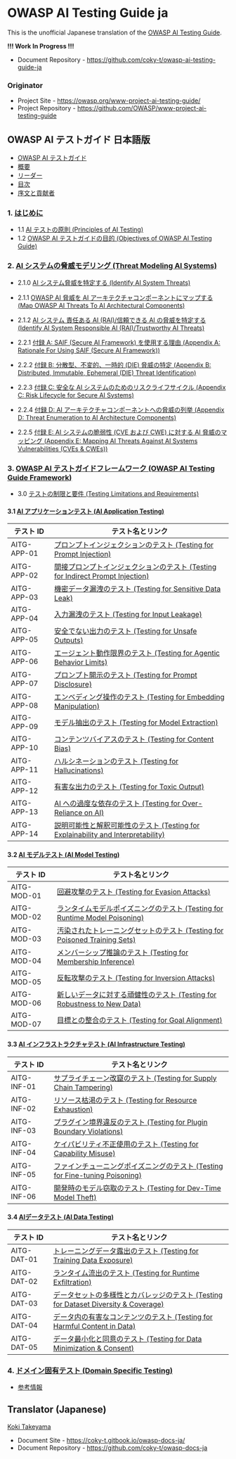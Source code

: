 # OWASP AI Testing Guide ja

This is the unofficial Japanese translation of the [OWASP AI Testing Guide](https://github.com/OWASP/www-project-ai-testing-guide).

**!!! Work In Progress !!!**

- Document Repository - <https://github.com/coky-t/owasp-ai-testing-guide-ja>

### Originator

- Project Site - <https://owasp.org/www-project-ai-testing-guide/>
- Project Repository - <https://github.com/OWASP/www-project-ai-testing-guide>

## OWASP AI テストガイド 日本語版

* [OWASP AI テストガイド](Document/README.md)
* [概要](Document/index.md)
* [リーダー](Document/leaders.md)
* [目次](Document/Document/README.md)
* [序文と貢献者](Document/Document/content/00_Preface%20and%20Contributors.md)

### 1. [はじめに](Document/Document/content/1.0_Introduction.md)

* 1.1 [AI テストの原則 (Principles of AI Testing)](Document/Document/content/1.1_Principles_of_AI_Testing.md)
* 1.2 [OWASP AI テストガイドの目的 (Objectives of OWASP AI Testing Guide)](Document/Document/content/1.2_Objectives_of_AI_Testing_Guide.md)

### 2. [AI システムの脅威モデリング (Threat Modeling AI Systems)](Document/Document/content/2.0_Threat_Modeling_for_AI_Systems.md)

* 2.1.0 [AI システム脅威を特定する (Identify AI System Threats)](Document/Document/content/2.1_Identify_AI_Threats.md)
* 2.1.1 [OWASP AI 脅威を AI アーキテクチャコンポーネントにマップする (Map OWASP AI Threats To AI Architectural Components)](Document/Document/content/2.1.1_Architectural_Mapping_of_OWASP_Threats.md)
* 2.1.2 [AI システム 責任ある AI (RAI)/信頼できる AI の脅威を特定する (Identify AI System Responsible AI (RAI)/Trustworthy AI Threats)](Document/Document/content/2.1.2_Identify_RAI_threats.md)

* 2.2.1 [付録 A: SAIF (Secure AI Framework) を使用する理由 (Appendix A: Rationale For Using SAIF (Secure AI Framework))](Document/Document/content/2.2_Appendix_A.md)
* 2.2.2 [付録 B: 分散型、不変的、一時的 (DIE) 脅威の特定 (Appendix B: Distributed, Immutable, Ephemeral (DIE) Threat Identification)](Document/Document/content/2.2_Appendix_B.md)
* 2.2.3 [付録 C: 安全な AI システムのためのリスクライフサイクル (Appendix C: Risk Lifecycle for Secure AI Systems)](Document/Document/content/2.2_Appendix_C.md)
* 2.2.4 [付録 D: AI アーキテクチャコンポーネントへの脅威の列挙 (Appendix D: Threat Enumeration to AI Architecture Components)](Document/Document/content/2.2_Appendix_D.md)
* 2.2.5 [付録 E: AI システムの脆弱性 (CVE および CWE) に対する AI 脅威のマッピング (Appendix E: Mapping AI Threats Against AI Systems Vulnerabilities (CVEs & CWEs))](Document/Document/content/2.2_Appendix_E.md)

### 3. [OWASP AI テストガイドフレームワーク (OWASP AI Testing Guide Framework)](Document/Document/content/3.0_OWASP_AI_Testing_Guide_Framework.md)

* 3.0 [テストの制限と要件 (Testing Limitations and Requirements)](Document/Document/content/3.0_Testing_Limitations_and_Requirements.md)

#### 3.1 [AI アプリケーションテスト (AI Application Testing)](Document/Document/content/3.1_AI_Application_Testing.md)

| テスト ID     | テスト名とリンク |
|---------------|------------------|
| AITG-APP-01   | [プロンプトインジェクションのテスト (Testing for Prompt Injection)](Document/Document/content/tests/AITG-APP-01_Testing_for_Prompt_Injection.md) |
| AITG-APP-02   | [間接プロンプトインジェクションのテスト (Testing for Indirect Prompt Injection)](Document/Document/content/tests/AITG-APP-02_Testing_for_Indirect_Prompt_Injection.md) |
| AITG-APP-03   | [機密データ漏洩のテスト (Testing for Sensitive Data Leak)](Document/Document/content/tests/AITG-APP-03_Testing_for_Sensitive_Data_Leak.md) |
| AITG-APP-04   | [入力漏洩のテスト (Testing for Input Leakage)](Document/Document/content/tests/AITG-APP-04_Testing_for_Input_Leakage.md) |
| AITG-APP-05   | [安全でない出力のテスト (Testing for Unsafe Outputs)](Document/Document/content/tests/AITG-APP-05_Testing_for_Unsafe_Outputs.md) |
| AITG-APP-06   | [エージェント動作限界のテスト (Testing for Agentic Behavior Limits)](Document/Document/content/tests/AITG-APP-06_Testing_for_Agentic_Behavior_Limits.md) |
| AITG-APP-07   | [プロンプト開示のテスト (Testing for Prompt Disclosure)](Document/Document/content/tests/AITG-APP-07_Testing_for_Prompt_Disclosure.md) |
| AITG-APP-08   | [エンベディング操作のテスト (Testing for Embedding Manipulation)](Document/Document/content/tests/AITG-APP-08_Testing_for_Embedding_Manipulation.md) |
| AITG-APP-09   | [モデル抽出のテスト (Testing for Model Extraction)](Document/Document/content/tests/AITG-APP-09_Testing_for_Model_Extraction.md) |
| AITG-APP-10   | [コンテンツバイアスのテスト (Testing for Content Bias)](Document/Document/content/tests/AITG-APP-10_Testing_for_Content_Bias.md) |
| AITG-APP-11   | [ハルシネーションのテスト (Testing for Hallucinations)](Document/Document/content/tests/AITG-APP-11_Testing_for_Hallucinations.md) |
| AITG-APP-12   | [有害な出力のテスト (Testing for Toxic Output)](Document/Document/content/tests/AITG-APP-12_Testing_for_Toxic_Output.md) |
| AITG-APP-13   | [AI への過度な依存のテスト (Testing for Over-Reliance on AI)](Document/Document/content/tests/AITG-APP-13_Testing_for_Over-Reliance_on_AI.md) |
| AITG-APP-14   | [説明可能性と解釈可能性のテスト (Testing for Explainability and Interpretability)](Document/Document/content/tests/AITG-APP-14_Testing_for_Explainability_and_Interpretability.md) |

#### 3.2 [AI モデルテスト (AI Model Testing)](Document/Document/content/3.2_AI_Model_Testing.md)

| テスト ID     | テスト名とリンク |
|---------------|------------------|
| AITG-MOD-01   | [回避攻撃のテスト (Testing for Evasion Attacks)](Document/Document/content/tests/AITG-MOD-01_Testing_for_Evasion_Attacks.md) |
| AITG-MOD-02   | [ランタイムモデルポイズニングのテスト (Testing for Runtime Model Poisoning)](Document/Document/content/tests/AITG-MOD-02_Testing_for_Runtime_Model_Poisoning.md) |
| AITG-MOD-03   | [汚染されたトレーニングセットのテスト (Testing for Poisoned Training Sets)](Document/Document/content/tests/AITG-MOD-03_Testing_for_Poisoned_Training_Sets.md) |
| AITG-MOD-04   | [メンバーシップ推論のテスト (Testing for Membership Inference)](Document/Document/content/tests/AITG-MOD-04_Testing_for_Membership_Inference.md) |
| AITG-MOD-05   | [反転攻撃のテスト (Testing for Inversion Attacks)](Document/Document/content/tests/AITG-MOD-05_Testing_for_Inversion_Attacks.md) |
| AITG-MOD-06   | [新しいデータに対する頑健性のテスト (Testing for Robustness to New Data)](Document/Document/content/tests/AITG-MOD-06_Testing_for_Robustness_to_New_Data.md) |
| AITG-MOD-07   | [目標との整合のテスト (Testing for Goal Alignment)](Document/Document/content/tests/AITG-MOD-07_Testing_for_Goal_Alignment.md) |

#### 3.3 [AI インフラストラクチャテスト (AI Infrastructure Testing)](Document/Document/content/3.3_AI_Infrastructure_Testing.md)

| テスト ID     | テスト名とリンク |
|---------------|------------------|
| AITG-INF-01   | [サプライチェーン改竄のテスト (Testing for Supply Chain Tampering)](Document/Document/content/tests/AITG-INF-01_Testing_for_Supply_Chain_Tampering.md) |
| AITG-INF-02   | [リソース枯渇のテスト (Testing for Resource Exhaustion)](Document/Document/content/tests/AITG-INF-02_Testing_for_Resource_Exhaustion.md) |
| AITG-INF-03   | [プラグイン境界違反のテスト (Testing for Plugin Boundary Violations)](Document/Document/content/tests/AITG-INF-03_Testing_for_Plugin_Boundary_Violations.md) |
| AITG-INF-04   | [ケイパビリティ不正使用のテスト (Testing for Capability Misuse)](Document/Document/content/tests/AITG-INF-04_Testing_for_Capability_Misuse.md) |
| AITG-INF-05   | [ファインチューニングポイズニングのテスト (Testing for Fine-tuning Poisoning)](Document/Document/content/tests/AITG-INF-05_Testing_for_Fine-tuning_Poisoning.md) |
| AITG-INF-06   | [開発時のモデル窃取のテスト (Testing for Dev-Time Model Theft)](Document/Document/content/tests/AITG-INF-06_Testing_for_Dev-Time_Model_Theft.md) |

#### 3.4 [AIデータテスト (AI Data Testing)](Document/Document/content/3.4_AI_Data_Testing.md)

| テスト ID     | テスト名とリンク |
|---------------|------------------|
| AITG-DAT-01   | [トレーニングデータ露出のテスト (Testing for Training Data Exposure)](Document/Document/content/tests/AITG-DAT-01_Testing_for_Training_Data_Exposure.md) |
| AITG-DAT-02   | [ランタイム流出のテスト (Testing for Runtime Exfiltration)](Document/Document/content/tests/AITG-DAT-02_Testing_for_Runtime_Exfiltration.md) |
| AITG-DAT-03   | [データセットの多様性とカバレッジのテスト (Testing for Dataset Diversity & Coverage)](Document/Document/content/tests/AITG-DAT-03_Testing_for_Dataset_Diversity_and_Coverage.md) |
| AITG-DAT-04   | [データ内の有害なコンテンツのテスト (Testing for Harmful Content in Data)](Document/Document/content/tests/AITG-DAT-04_Testing_for_Harmful_Content_in_Data.md) |
| AITG-DAT-05   | [データ最小化と同意のテスト (Testing for Data Minimization & Consent)](Document/Document/content/tests/AITG-DAT-05_Testing_for_Data_Minimization_and_Consent.md) |

### 4. [ドメイン固有テスト (Domain Specific Testing)](Document/Document/content/4.0_Domain_Specific_Testing.md)

* [参考情報](Document/Document/content/References.md)

## Translator (Japanese)

[Koki Takeyama](https://github.com/coky-t)

- Document Site - <https://coky-t.gitbook.io/owasp-docs-ja/>
- Document Repository - <https://github.com/coky-t/owasp-docs-ja>
